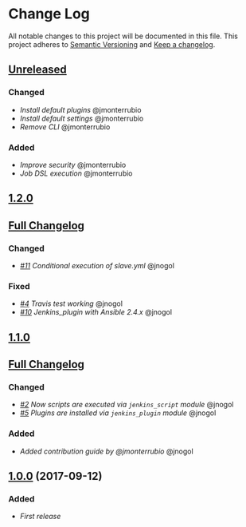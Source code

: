 # Change Log
All notable changes to this project will be documented in this file.
This project adheres to [Semantic Versioning](http://semver.org/) and [Keep a changelog](https://github.com/olivierlacan/keep-a-changelog).

## [Unreleased](https://github.com/idealista/jenkins-role/tree/develop)
### Changed
- *Install default plugins* @jmonterrubio
- *Install default settings* @jmonterrubio
- *Remove CLI* @jmonterrubio

### Added
- *Improve security* @jmonterrubio
- *Job DSL execution* @jmonterrubio


## [1.2.0](https://github.com/idealista/jenkins-role/tree/1.2.0)
## [Full Changelog](https://github.com/idealista/jenkins-role/compare/1.1.0...1.2.0)
### Changed
- *[#11](https://github.com/idealista/jenkins-role/issues/11) Conditional execution of slave.yml* @jnogol

### Fixed
- *[#4](https://github.com/idealista/jenkins-role/issues/4) Travis test working* @jnogol
- *[#10](https://github.com/idealista/jenkins-role/issues/10) Jenkins_plugin with Ansible 2.4.x* @jnogol

## [1.1.0](https://github.com/idealista/jenkins-role/tree/1.1.0)
## [Full Changelog](https://github.com/idealista/jenkins-role/compare/1.0.0...1.1.0)
### Changed
- *[#2](https://github.com/idealista/jenkins-role/issues/2) Now scripts are executed via `jenkins_script` module* @jnogol
- *[#5](https://github.com/idealista/jenkins-role/issues/5) Plugins are installed via `jenkins_plugin` module* @jnogol

### Added
- *Added contribution guide by @jmonterrubio* @jnogol

## [1.0.0](https://github.com/idealista/jenkins-role/tree/1.0.0) (2017-09-12)
### Added
- *First release*
